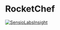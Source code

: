 RocketChef
========================
[![SensioLabsInsight](https://insight.sensiolabs.com/projects/e3276dfb-e006-4bca-a957-a5b2695cfee9/big.png)](https://insight.sensiolabs.com/projects/e3276dfb-e006-4bca-a957-a5b2695cfee9)